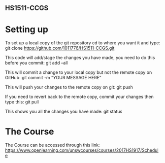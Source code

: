## HS1511-CCGS
# Setting up
To set up a local copy of the git repository cd to where you want it and type:
git clone https://github.com/1011776/HS1511-CCGS.git

This code will add/stage the changes you have made, you need to do this before you commit:
git add –all 

This will commit a change to your local copy but not the remote copy on GitHub:
git commit -m “YOUR MESSAGE HERE”

This will push your changes to the remote copy on git:
git push

If you need to revert back to the remote copy, commit your changes then type this:
git pull

This shows you all the changes you have made:
git status

# The Course
The Course can be accessed through this link: https://www.openlearning.com/unswcourses/courses/2017HS1917/Schedule
